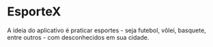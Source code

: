 # EsporteX

A ideia do aplicativo é praticar esportes - seja futebol, vôlei, basquete, entre outros - com desconhecidos em sua cidade.

